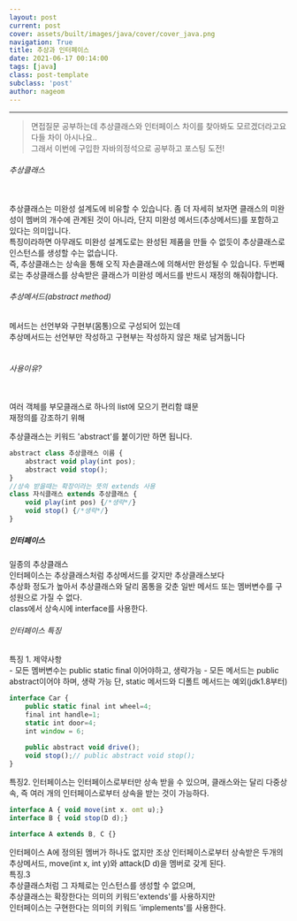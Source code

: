 ```yaml
---
layout: post
current: post
cover: assets/built/images/java/cover/cover_java.png
navigation: True
title: 추상과 인터페이스 
date: 2021-06-17 00:14:00
tags: [java]
class: post-template
subclass: 'post'
author: nageom
---
```

***

>면접질문 공부하는데 추상클래스와 인터페이스 차이를 찾아봐도 모르겠더라고요 다들 차이 아시나요..<br>
그래서 이번에 구입한 자바의정석으로 공부하고 포스팅 도전! <br>

<h6> 추상클래스 </h6>
<br>
추상클래스는 미완성 설계도에 비유할 수 있습니다.
좀 더 자세히 보자면 클래스의 미완성이 멤버의 개수에 관계된 것이 아니라, 단지 미완성 메서드(추상메서드)를 포함하고 있다는 의미입니다.<br>
특징이라하면 아무래도 미완성 설계도로는 완성된 제품을 만들 수 없듯이 추상클래스로 인스턴스를 생성할 수는 없습니다.<br>
즉, 추상클래스는 상속을 통해 오직 자손클래스에 의해서만 완성될 수 있습니다. 
두번째로는 추상클래스를 상속받은 클래스가 미완성 메서드를 반드시 재정의 해줘야합니다.

<h6> 추상메서드(abstract method)</h6>
메서드는 선언부와 구현부(몸통)으로 구성되어 있는데<br>
추상메서드는 선언부만 작성하고 구현부는 작성하지 않은 채로 남겨둡니다
<br><br>
<h6>사용이유?</h6><br>
여러 객체를 부모클래스로 하나의 list에 모으기 편리함 떄문 <br>
재정의를 강조하기 위해

추상클래스는 키워드 'abstract'를 붙이기만 하면 됩니다. <br>
~~~javascript
abstract class 추상클래스 이름 {
    abstract void play(int pos);
    abstract void stop();
}
//상속 받을때는 확장이라는 뜻의 extends 사용
class 자식클래스 extends 추상클래스 {
    void play(int pos) {/*생략*/}
    void stop() {/*생략*/}
}
~~~
<h5> 인터페이스 </h5>
일종의 추상클래스<br>
인터페이스는 추상클래스처럼 추상메서드를 갖지만 추상클래스보다 <br>
추상화 정도가 높아서 추상클래스와 달리 몸통을 갖춘 일반 메서드 또는 멤버변수를 구성원으로 가질 수 없다.
<br>
class에서 상속시에 interface를 사용한다. 

<h6>인터페이스 특징 </h6>
특징 1. 제약사항 <br>
- 모든 멤버변수는 public static final 이어야하고, 생략가능
- 모든 메서드는 public abstract이어야 하며, 생략 가능
단, static 메서드와 디폴트 메서드는 예외(jdk1.8부터)
  
~~~javascript
interface Car {
    public static final int wheel=4;
    final int handle=1;
    static int door=4;
    int window = 6;
    
    public abstract void drive();
    void stop();// public abstract void stop();
}
~~~
특징2. 인터페이스는 인터페이스로부터만 상속 받을 수 있으며, 클래스와는 달리 다중상속, 즉 여러 개의 인터페이스로부터 상속을 받는 것이 가능하다. 
<br>
~~~javascript
interface A { void move(int x. omt u);}
interface B { void stop(D d);}

interface A extends B, C {}
~~~
인터페이스 A에 정의된 멤버가 하나도 없지만 조상 인터페이스로부터 상속받은 두개의 추상메서드,
move(int x, int y)와 attack(D d)을 멤버로 갖게 된다.<br>
특징.3 <br>
추상클래스처럼 그 자체로는 인스턴스를 생성할 수 없으며,<br>
추상클래스는 확장한다는 의미의 키워드'extends'를 사용하지만 <br>
인터페이스는 구현한다는 의미의 키워드 'implements'를 사용한다.<br>










 
